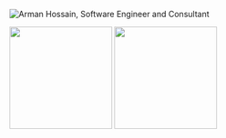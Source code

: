 
![Arman Hossain, Software Engineer and Consultant](https://i.imgur.com/C6NcsCk.png)

<a href="https://github.com/arman-bd"><img src="https://github-readme-stats.vercel.app/api?username=arman-bd&count_private=true" height="180" /></a> <a href="https://github.com/arman-bd"><img src="https://github-readme-stats.vercel.app/api/top-langs/?username=arman-bd&langs_count=8&hide=html,css&layout=compact" height="180" /></a>
